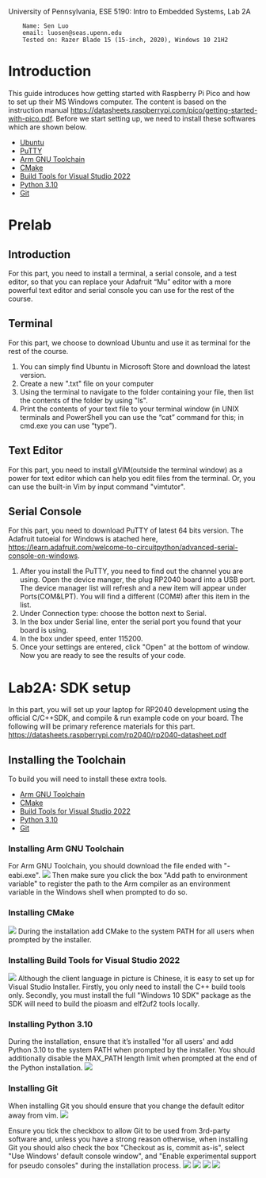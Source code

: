 University of Pennsylvania, ESE 5190: Intro to Embedded Systems, Lab 2A


        Name: Sen Luo
        email: luosen@seas.upenn.edu
        Tested on: Razer Blade 15 (15-inch, 2020), Windows 10 21H2

# Introduction

This guide introduces how getting started with Raspberry Pi Pico and how to set up their MS Windows computer. The content is based on the instruction manual https://datasheets.raspberrypi.com/pico/getting-started-with-pico.pdf. Before we start setting up, we need to install these softwares which are shown below. 

- [Ubuntu](https://ubuntu.com/download/desktop)
- [PuTTY](https://www.chiark.greenend.org.uk/~sgtatham/putty/latest.html)					
- [Arm GNU Toolchain](https://developer.arm.com/downloads/-/arm-gnu-toolchain-downloads)
- [CMake](https://cmake.org/download/)
- [Build Tools for Visual Studio 2022](https://visualstudio.microsoft.com/downloads/#build-tools-for-visual-studio-2022)
- [Python 3.10](https://www.python.org/downloads/windows/)
- [Git](https://git-scm.com/download/win)

# Prelab
## Introduction
For this part, you need to install a terminal, a serial console, and a test editor, so that you can replace your Adafruit “Mu” editor with a more powerful text editor and serial console you can use for the rest of the course. 

## Terminal 
For this part, we choose to download Ubuntu and use it as terminal for the rest of the course. 
1. You can simply find Ubuntu in Microsoft Store and download the latest version. 
2. Create a new ".txt" file on your computer
3. Using the terminal to navigate to the folder containing your file, then list the contents of the folder by using "ls".
4. Print the contents of your text file to your terminal window (in UNIX terminals and PowerShell you can use the “cat” command for this; in cmd.exe you can use “type”). 

## Text Editor
For this part, you need to install gVIM(outside the terminal window) as a power for text editor which can help you edit files from the terminal. Or, you can use the built-in Vim by input command "vimtutor". 

## Serial Console
For this part, you need to download PuTTY of latest 64 bits version. The Adafruit tutoeial for Windows is atached here, https://learn.adafruit.com/welcome-to-circuitpython/advanced-serial-console-on-windows. 
1. After you install the PuTTY, you need to find out the channel you are using. Open the device manger, the plug RP2040 board into a USB port. The device manager list will refresh and a new item will appear under Ports(COM&LPT). You will find a different (COM#) after this item in the list. 
2. Under Connection type: choose the botton next to Serial.
3. In the box under Serial line, enter the serial port you found that your board is using.
4. In the box under speed, enter 115200.
5. Once your settings are entered, click "Open" at the bottom of window. Now you are ready to see the results of your code.

# Lab2A: SDK setup
In this part, you will set up your laptop for RP2040 development using the official C/C++SDK, and compile & run example code on your board. The following will be primary reference materials for this part. https://datasheets.raspberrypi.com/rp2040/rp2040-datasheet.pdf

## Installing the Toolchain
To build you will need to install these extra tools.
- [Arm GNU Toolchain](https://developer.arm.com/downloads/-/arm-gnu-toolchain-downloads)
- [CMake](https://cmake.org/download/)
- [Build Tools for Visual Studio 2022](https://visualstudio.microsoft.com/downloads/#build-tools-for-visual-studio-2022)
- [Python 3.10](https://www.python.org/downloads/windows/)
- [Git](https://git-scm.com/download/win)

### Installing Arm GNU Toolchain
For Arm GNU Toolchain, you should download the file ended with "-eabi.exe".
![](https://github.com/SEN316/ese5190-2022-lab2-into-the-void-star/blob/main/GNU%20Toolchain.png)
Then make sure you click the box "Add path to environment variable" to register the path to the Arm compiler as an environment variable in the Windows shell when prompted to do so.

### Installing CMake
![](https://github.com/SEN316/ese5190-2022-lab2-into-the-void-star/blob/main/Cmake.png)
During the installation add CMake to the system PATH for all users when prompted by the installer.

### Installing Build Tools for Visual Studio 2022
![](https://github.com/SEN316/ese5190-2022-lab2-into-the-void-star/blob/main/VScode.png)
Although the client language in picture is Chinese, it is easy to set up for Visual Studio Installer. Firstly, you only need to install the C++ build tools only. Secondly, you must install the full "Windows 10 SDK" package as the SDK will need to build the pioasm and elf2uf2 tools locally. 

### Installing Python 3.10
During the installation, ensure that it’s installed 'for all users' and add Python 3.10 to the system PATH when prompted by
the installer. You should additionally disable the MAX_PATH length limit when prompted at the end of the Python installation.
![](https://github.com/SEN316/ese5190-2022-lab2-into-the-void-star/blob/main/python3.10.png)

### Installing Git
When installing Git you should ensure that you change the default editor away from vim. 
![](https://github.com/SEN316/ese5190-2022-lab2-into-the-void-star/blob/main/git1.png)

Ensure you tick the checkbox to allow Git to be used from 3rd-party software and, unless you have a strong reason otherwise, when installing Git you should also check the box "Checkout as is, commit as-is", select "Use Windows' default console window", and "Enable experimental support for pseudo consoles" during the installation process.
![](https://github.com/SEN316/ese5190-2022-lab2-into-the-void-star/blob/main/git2.png)
![](https://github.com/SEN316/ese5190-2022-lab2-into-the-void-star/blob/main/git3.png)
![](https://github.com/SEN316/ese5190-2022-lab2-into-the-void-star/blob/main/git4.png)
![](https://github.com/SEN316/ese5190-2022-lab2-into-the-void-star/blob/main/git5.png)
